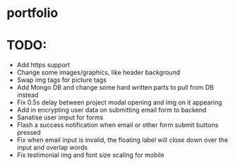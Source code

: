 # portfolio

# TODO:

<ul>
  <li>Add https support
  <li>Change some images/graphics, like header background
  <li>Swap img tags for picture tags
  <li>Add Mongo DB and change some hard written parts to pull from DB instead
  <li>Fix 0.5s delay between project modal opening and img on it appearing
  <li>Add in encrypting user data on submitting email form to backend
  <li>Sanatise user imput for forms
  <li>Flash a success notification when email or other form submit buttons pressed
  <li>Fix when email input is invalid, the floating label will close down over the input and overlap words
  <li>Fix testimonial img and font size scaling for mobile
</ul>
